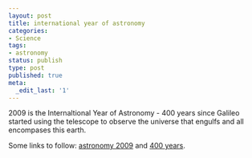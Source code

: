 ```yaml
---
layout: post
title: international year of astronomy
categories:
- Science
tags:
- astronomy
status: publish
type: post
published: true
meta:
  _edit_last: '1'
---
```

2009 is the Internaltional Year of Astronomy - 400 years since Galileo started using the telescope to observe the universe that engulfs and all encompases this earth.

Some links to follow: <a href="http://www.astronomy2009.org/">astronomy 2009</a> and <a href="http://www.400years.org/">400 years</a>.
